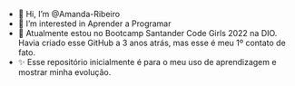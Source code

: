 - 👋 Hi, I’m @Amanda-Ribeiro
- 👀 I’m interested in  Aprender a  Programar
- 🌱 Atualmente estou no Bootcamp Santander Code Girls 2022 na DIO. Havia criado esse GitHub a 3 anos atrás, mas esse é meu 1º contato de fato.
- ✨ Esse repositório inicialmente é para o meu uso de aprendizagem e mostrar minha evolução.


<!---- 📫 
Amanda-Ribeiro/Amanda-Ribeiro is a ✨ special ✨ repository because its `README.md` (this file) appears on your GitHub profile.
You can click the Preview link to take a look at your changes.
--->
